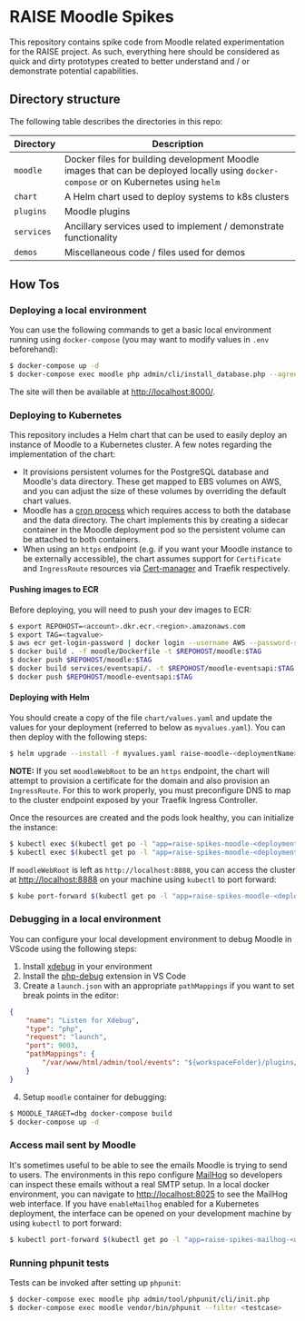 # RAISE Moodle Spikes

This repository contains spike code from Moodle related experimentation for the RAISE project. As such, everything here should be considered as quick and dirty prototypes created to better understand and / or demonstrate potential capabilities.

## Directory structure

The following table describes the directories in this repo:

| Directory | Description |
| - | - |
| `moodle` | Docker files for building development Moodle images that can be deployed locally using `docker-compose` or on Kubernetes using `helm` |
| `chart` | A Helm chart used to deploy systems to k8s clusters |
| `plugins` | Moodle plugins |
| `services` | Ancillary services used to implement / demonstrate functionality |
| `demos` | Miscellaneous code / files used for demos |

## How Tos

### Deploying a local environment

You can use the following commands to get a basic local environment running using `docker-compose` (you may want to modify values in `.env` beforehand):

```bash
$ docker-compose up -d
$ docker-compose exec moodle php admin/cli/install_database.php --agree-license --fullname="Dev site" --shortname="dev_site" --summary="Dev moodle site" --adminpass="admin" --adminemail="admin@acmeinc.com"
```

The site will then be available at [http://localhost:8000/](http://localhost:8000/).

### Deploying to Kubernetes

This repository includes a Helm chart that can be used to easily deploy an instance of Moodle to a Kubernetes cluster. A few notes regarding the implementation of the chart:

* It provisions persistent volumes for the PostgreSQL database and Moodle's data directory. These get mapped to EBS volumes on AWS, and you can adjust the size of these volumes by overriding the default chart values.
* Moodle has a [cron process](https://docs.moodle.org/311/en/Cron) which requires access to both the database and the data directory. The chart implements this by creating a sidecar container in the Moodle deployment pod so the persistent volume can be attached to both containers.
* When using an `https` endpoint (e.g. if you want your Moodle instance to be externally accessible), the chart assumes support for `Certificate` and `IngressRoute` resources via [Cert-manager](https://cert-manager.io/) and Traefik respectively.

#### Pushing images to ECR

Before deploying, you will need to push your dev images to ECR:

```bash
$ export REPOHOST=<account>.dkr.ecr.<region>.amazonaws.com
$ export TAG=<tagvalue>
$ aws ecr get-login-password | docker login --username AWS --password-stdin $REPOHOST
$ docker build . -f moodle/Dockerfile -t $REPOHOST/moodle:$TAG
$ docker push $REPOHOST/moodle:$TAG
$ docker build services/eventsapi/. -t $REPOHOST/moodle-eventsapi:$TAG
$ docker push $REPOHOST/moodle-eventsapi:$TAG
```

#### Deploying with Helm

You should create a copy of the file `chart/values.yaml` and update the values for your deployment (referred to below as `myvalues.yaml`). You can then deploy with the following steps:

```bash
$ helm upgrade --install -f myvalues.yaml raise-moodle-<deploymentName> chart/
```

**NOTE:** If you set `moodleWebRoot` to be an `https` endpoint, the chart will attempt to provision a certificate for the domain and also provision an `IngressRoute`. For this to work properly, you must preconfigure DNS to map to the cluster endpoint exposed by your Traefik Ingress Controller.

Once the resources are created and the pods look healthy, you can initialize the instance:

```bash
$ kubectl exec $(kubectl get po -l "app=raise-spikes-moodle-<deploymentName>" -o name) -c raise-spikes-moodle-<deploymentName> -- chown -R www-data:www-data /var/www/moodledata
$ kubectl exec $(kubectl get po -l "app=raise-spikes-moodle-<deploymentName>" -o name) -c raise-spikes-moodle-<deploymentName> -- php admin/cli/install_database.php --agree-license --fullname=<sitename> --shortname=<sitename> --summary=<sitesummary> --adminpass=<adminpassword> --adminemail=<adminemail>
```

If `moodleWebRoot` is left as `http://localhost:8888`, you can access the cluster at [http://localhost:8888](http://localhost:8888) on your machine using `kubectl` to port forward:

```bash
$ kube port-forward $(kubectl get po -l "app=raise-spikes-moodle-<deploymentName>" -o name) 8888:80
```

### Debugging in a local environment

You can configure your local development environment to debug Moodle in VScode using the following steps:

1. Install [xdebug](https://xdebug.org/) in your environment
2. Install the [php-debug](https://marketplace.visualstudio.com/items?itemName=felixfbecker.php-debug) extension in VS Code
3. Create a `launch.json` with an appropriate `pathMappings` if you want to set break points in the editor:

```json
{
    "name": "Listen for Xdebug",
    "type": "php",
    "request": "launch",
    "port": 9003,
    "pathMappings": {
        "/var/www/html/admin/tool/events": "${workspaceFolder}/plugins/events"
    }
}
```
4. Setup `moodle` container for debugging:

```bash
$ MOODLE_TARGET=dbg docker-compose build
$ docker-compose up -d
```

### Access mail sent by Moodle

It's sometimes useful to be able to see the emails Moodle is trying to send to users. The environments in this repo configure [MailHog](https://github.com/mailhog/MailHog) so developers can inspect these emails without a real SMTP setup. In a local docker environment, you can navigate to [http://localhost:8025](http://localhost:8025) to see the MailHog web interface. If you have `enableMailhog` enabled for a Kubernetes deployment, the interface can be opened on your development machine by using `kubectl` to port forward:

```bash
$ kubectl port-forward $(kubectl get po -l "app=raise-spikes-mailhog-<deploymentName>" -o name) 8025:8025
```

### Running phpunit tests

Tests can be invoked after setting up `phpunit`:

```bash
$ docker-compose exec moodle php admin/tool/phpunit/cli/init.php
$ docker-compose exec moodle vendor/bin/phpunit --filter <testcase>
```

